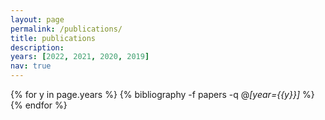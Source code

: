 ```yaml
---
layout: page
permalink: /publications/
title: publications
description: 
years: [2022, 2021, 2020, 2019]
nav: true
---
```


<div class="publications">

{% for y in page.years %}
  {% bibliography -f papers -q @*[year={{y}}]* %}
{% endfor %}

</div>
